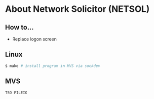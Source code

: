 # About Network Solicitor (NETSOL)
## How to...
- Replace logon screen

## Linux
```bash
$ make # install program in MVS via sockdev
```

## MVS
```
TSO FILEIO
```
